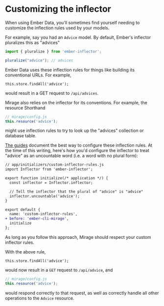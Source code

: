 # Customizing the inflector

When using Ember Data, you'll sometimes find yourself needing to customize the inflection rules used by your models.

For example, say you had an `Advice` model. By default, Ember's inflector pluralizes this as "advices"

```js
import { pluralize } from 'ember-inflector';

pluralize("advice"); // advices
```

Ember Data uses these inflection rules for things like building its conventional URLs. For example,

```Js
this.store.findAll('advice');
```

would result in a GET request to `/api/advices`.

Mirage also relies on the inflector for its conventions. For example, the resource Shorthand

```js
// mirage/config.js
this.resource('advice');
```

might use inflection rules to try to look up the "advices" collection or database table.

[The guides](https://guides.emberjs.com/release/models/customizing-adapters/#toc_pluralization-customization) document the best way to configure these inflection rules. At the time of this writing, here's how you'd configure the inflector to treat "advice" as an uncountable word (i.e. a word with no plural form):

```diff
// app/initializers/custom-inflector-rules.js
import Inflector from 'ember-inflector';

export function initialize(/* application */) {
  const inflector = Inflector.inflector;

  // Tell the inflector that the plural of "advice" is "advice"
  inflector.uncountable('advice');
}

export default {
  name: 'custom-inflector-rules',
+ before: 'ember-cli-mirage',
  initialize
};
```

As long as you follow this approach, Mirage should respect your custom inflector rules.

With the above rule,

```Js
this.store.findAll('advice');
```

would now result in a `GET` request to `/api/advice`, and

```js
// mirage/config.js
this.resource('advice');
```

would respond correctly to that request, as well as correctly handle all other operations to the `Advice` resource.
